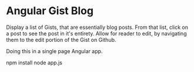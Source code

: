 Angular Gist Blog
=================

Display a list of Gists, that are essentially blog posts. From that list, click on a post to see the post in it's entirety.  Allow for reader to edit, by navigating them to the edit portion of the Gist on Github.

Doing this in a single page Angular app.

npm install
node app.js